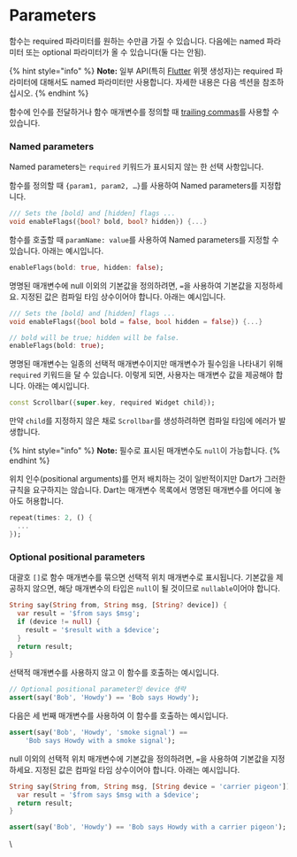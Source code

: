 # Parameters

함수는 required 파라미터를 원하는 수만큼 가질 수 있습니다. 다음에는 named 파라미터 또는 optional 파라미터가 올 수 있습니다(둘 다는 안됨).

{% hint style="info" %}
**Note:** 일부 API(특히 [Flutter](https://flutter.dev/) 위젯 생성자)는 required 파라미터에 대해서도 named 파라미터만 사용합니다. 자세한 내용은 다음 섹션을 참조하십시오.
{% endhint %}

함수에 인수를 전달하거나 함수 매개변수를 정의할 때 [trailing commas](https://dart.dev/guides/language/language-tour#trailing-comma)를 사용할 수 있습니다.

### **Named parameters**

Named parameters는 `required` 키워드가 표시되지 않는 한 선택 사항입니다.

함수를 정의할 때 `{param1, param2, …}`를 사용하여 Named parameters를 지정합니다.

```dart
/// Sets the [bold] and [hidden] flags ...
void enableFlags({bool? bold, bool? hidden}) {...}
```

함수를 호출할 때 `paramName: value`를 사용하여 Named parameters를 지정할 수 있습니다. 아래는 예시입니다.

```dart
enableFlags(bold: true, hidden: false);
```

명명된 매개변수에 null 이외의 기본값을 정의하려면, `=`을 사용하여 기본값을 지정하세요. 지정된 값은 컴파일 타임 상수이어야 합니다. 아래는 예시입니다.

```dart
/// Sets the [bold] and [hidden] flags ...
void enableFlags({bool bold = false, bool hidden = false}) {...}

// bold will be true; hidden will be false.
enableFlags(bold: true);
```

명명된 매개변수는 일종의 선택적 매개변수이지만 매개변수가 필수임을 나타내기 위해 `required` 키워드을 달 수 있습니다. 이렇게 되면, 사용자는 매개변수 값을 제공해야 합니다. 아래는 예시입니다.

```dart
const Scrollbar({super.key, required Widget child});
```

만약 `child`를 지정하지 않은 채로 `Scrollbar`를 생성하려하면 컴파일 타임에 에러가 발생합니다.

{% hint style="info" %}
**Note:** 필수로 표시된 매개변수도 `null`이 가능합니다.
{% endhint %}

위치 인수(positional arguments)를 먼저 배치하는 것이 일반적이지만 Dart가 그러한 규칙을 요구하지는 않습니다. Dart는 매개변수 목록에서 명명된 매개변수를 어디에 놓아도 허용합니다.

```dart
repeat(times: 2, () {
  ...
});
```

### **Optional positional parameters**

대괄호 `[]`로 함수 매개변수를 묶으면 선택적 위치 매개변수로 표시됩니다. 기본값을 제공하지 않으면, 해당 매개변수의 타입은 `null`이 될 것이므로 `nullable`이어야 합니다.

```dart
String say(String from, String msg, [String? device]) {
  var result = '$from says $msg';
  if (device != null) {
    result = '$result with a $device';
  }
  return result;
}
```

선택적 매개변수를 사용하지 않고 이 함수를 호출하는 예시입니다.

```dart
// Optional positional parameter인 device 생략 
assert(say('Bob', 'Howdy') == 'Bob says Howdy');
```

다음은 세 번째 매개변수를 사용하여 이 함수를 호출하는 예시입니다.

```dart
assert(say('Bob', 'Howdy', 'smoke signal') ==
    'Bob says Howdy with a smoke signal');
```

null 이외의 선택적 위치 매개변수에 기본값을 정의하려면, `=`을 사용하여 기본값을 지정하세요. 지정된 값은 컴파일 타임 상수이어야 합니다. 아래는 예시입니다.

```dart
String say(String from, String msg, [String device = 'carrier pigeon']) {
  var result = '$from says $msg with a $device';
  return result;
}

assert(say('Bob', 'Howdy') == 'Bob says Howdy with a carrier pigeon');
```

\
